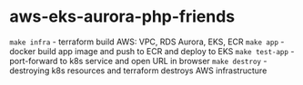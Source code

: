 # aws-eks-aurora-php-friends

`make infra` - terraform build AWS: VPC, RDS Aurora, EKS, ECR
`make app` - docker build app image and push to ECR and deploy to EKS
`make test-app` - port-forward to k8s service and open URL in browser
`make destroy` - destroying k8s resources and terraform destroys AWS infrastructure
